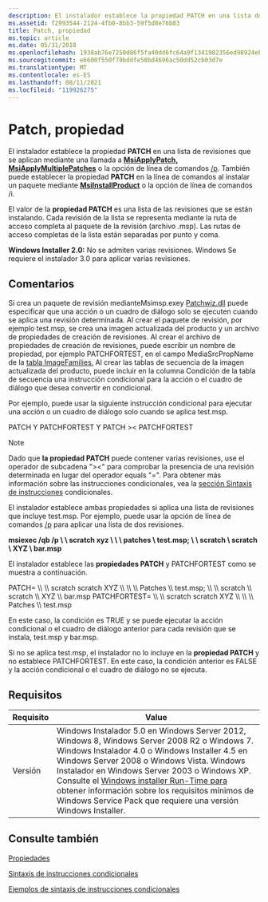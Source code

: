 ```yaml
---
description: El instalador establece la propiedad PATCH en una lista de revisiones que se aplican mediante una llamada a MsiApplyPatch, MsiApplyMultiplePatches o la opción de línea de comandos /p.
ms.assetid: f2993544-2124-4fb0-8bb3-59f5d8e76b83
title: Patch, propiedad
ms.topic: article
ms.date: 05/31/2018
ms.openlocfilehash: 1938ab76e7250d86f5fa40dd6fc64a9f1341982356ed98924ebdad3abd2f2868
ms.sourcegitcommit: e6600f550f79bddfe58bd4696ac50dd52cb03d7e
ms.translationtype: MT
ms.contentlocale: es-ES
ms.lasthandoff: 08/11/2021
ms.locfileid: "119926275"
---
```

# <a name="patch-property"></a>Patch, propiedad

El instalador establece la propiedad **PATCH** en una lista de revisiones que se aplican mediante una llamada a [**MsiApplyPatch,**](/windows/desktop/api/Msi/nf-msi-msiapplypatcha) [**MsiApplyMultiplePatches**](/windows/desktop/api/Msi/nf-msi-msiapplymultiplepatchesa) o la opción de línea de comandos [/p](command-line-options.md). También puede establecer la propiedad **PATCH** en la línea de comandos al instalar un paquete mediante [**MsiInstallProduct**](/windows/desktop/api/Msi/nf-msi-msiinstallproducta) o la opción de línea de comandos /i.

El valor de la **propiedad PATCH** es una lista de las revisiones que se están instalando. Cada revisión de la lista se representa mediante la ruta de acceso completa al paquete de la revisión (archivo .msp). Las rutas de acceso completas de la lista están separadas por punto y coma.

**Windows Installer 2.0:** No se admiten varias revisiones. Windows Se requiere el instalador 3.0 para aplicar varias revisiones.

## <a name="remarks"></a>Comentarios

Si crea un paquete [](msimsp-exe.md) de revisión medianteMsimsp.exey [Patchwiz.dll](patchwiz-dll.md) puede especificar que una acción o un cuadro de diálogo solo se ejecuten cuando se aplica una revisión determinada. Al crear el paquete de revisión, por ejemplo test.msp, se crea una imagen actualizada del producto y un archivo de propiedades de creación de revisiones. Al crear el archivo de propiedades de creación de revisiones, puede escribir un nombre de propiedad, por ejemplo PATCHFORTEST, en el campo MediaSrcPropName de la [tabla ImageFamilies.](imagefamilies-table-patchwiz-dll-.md) Al crear las tablas de secuencia de la imagen actualizada del producto, puede incluir en la columna Condición de la tabla de secuencia una instrucción condicional para la acción o el cuadro de diálogo que desea convertir en condicional.

Por ejemplo, puede usar la siguiente instrucción condicional para ejecutar una acción o un cuadro de diálogo solo cuando se aplica test.msp.

<dl> PATCH Y PATCHFORTEST Y PATCH >< PATCHFORTEST  
</dl>

> [!Note]  
> Dado que **la propiedad PATCH** puede contener varias revisiones, use el operador de subcadena "><" para comprobar la presencia de una revisión determinada en lugar del operador equals "=". Para obtener más información sobre las instrucciones condicionales, vea la [sección Sintaxis de instrucciones](conditional-statement-syntax.md) condicionales.

 

El instalador establece ambas propiedades si aplica una lista de revisiones que incluye test.msp. Por ejemplo, puede usar la opción de línea de comandos [/p](command-line-options.md) para aplicar una lista de dos revisiones.

**msiexec /qb /p \\ \\ scratch xyz \\ \\ \\ patches \\ test.msp; \\ \\ scratch \\ scratch \\ XYZ \\ bar.msp**

El instalador establece las **propiedades PATCH** y PATCHFORTEST como se muestra a continuación.

<dl> PATCH= \\ \\ scratch scratch XYZ \\ \\ \\ Patches \\ test.msp; \\ \\ scratch \\ scratch \\ XYZ \\ bar.msp  
PATCHFORTEST= \\ \\ scratch scratch XYZ \\ \\ \\ Patches \\ test.msp  
</dl>

En este caso, la condición es TRUE y se puede ejecutar la acción condicional o el cuadro de diálogo anterior para cada revisión que se instala, test.msp y bar.msp.

Si no se aplica test.msp, el instalador no lo incluye en la **propiedad PATCH** y no establece PATCHFORTEST. En este caso, la condición anterior es FALSE y la acción condicional o el cuadro de diálogo no se ejecuta.

## <a name="requirements"></a>Requisitos



| Requisito | Value |
|--------------------|--------------------------------------------------------------------------------------------------------------------------------------------------------------------------------------------------------------------------------------------------------------------------------------------------------------------------------------------------------------------------------------------------------------------------------------------------|
| Versión<br/> | Windows Instalador 5.0 en Windows Server 2012, Windows 8, Windows Server 2008 R2 o Windows 7. Windows Instalador 4.0 o Windows Installer 4.5 en Windows Server 2008 o Windows Vista. Windows Instalador en Windows Server 2003 o Windows XP. Consulte el [Windows installer Run-Time para](windows-installer-portal.md) obtener información sobre los requisitos mínimos de Windows Service Pack que requiere una versión Windows Installer.<br/> |



## <a name="see-also"></a>Consulte también

<dl> <dt>

[Propiedades](properties.md)
</dt> <dt>

[Sintaxis de instrucciones condicionales](conditional-statement-syntax.md)
</dt> <dt>

[Ejemplos de sintaxis de instrucciones condicionales](examples-of-conditional-statement-syntax.md)
</dt> </dl>

 

 




